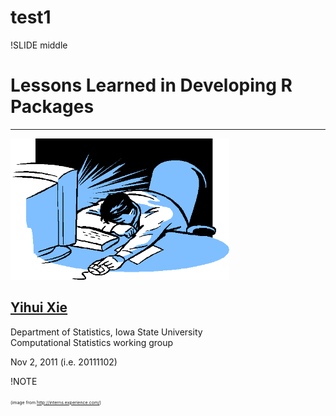 # test1

!SLIDE middle


# Lessons Learned in Developing R Packages

* * * * *

<img src="images/sleepy.png" width=350 />

## [Yihui Xie](http://yihui.name)

Department of Statistics, Iowa State University  
Computational Statistics working group 

Nov 2, 2011 (i.e. 20111102)

!NOTE

<span style="font-size: 50%">(image from <http://interns.experience.com/>)</span>

